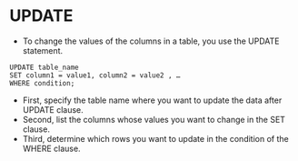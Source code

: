 # UPDATE
- To change the values of the columns in a table, you use the
UPDATE statement.
```
UPDATE table_name 
SET column1 = value1, column2 = value2 , …
WHERE condition;
```

- First, specify the table name where you want to update the data
after UPDATE clause.
- Second, list the columns whose values you want to change in the SET
clause.
- Third, determine which rows you want to update in the condition
of the WHERE clause.

